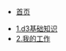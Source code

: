 <!-- docs/_sidebar.md -->

* [首页](./README.md "D3.js 首页")
<!-- * [指南](zh-cn/guide) -->
* [1.d3基础知识](./1.d3%E5%9F%BA%E7%A1%80%E7%9F%A5%E8%AF%86.md "1.d3基础知识")
* [2.我的工作](./2.%E6%88%91%E7%9A%84%E5%B7%A5%E4%BD%9C.md "2.我的工作")

